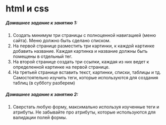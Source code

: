 # html и css
##### Домашнее задание к занятию 1:
1. Создать минимум три страницы с полноценной навигацией (меню сайта). 
Меню должно быть сделано списком.
2. На первой странице разместить три картинки, к каждой картинке добавить название. 
Каждая картинка и название должны быть помещены в отдельный тег.
3. На второй странице создать три ссылки, каждая из них ведет к определенной картинке на первой странице.
4. На третьей странице вставить текст, картинки, списки, таблицы и тд. 
Самостоятельно изучить теги, которые используются для создания таблиц (в субботу разберем)

##### Домашнее задание к занятию 2:
1. Сверстать любую форму, максимально используя изученные теги и атрибуты. Не забывайте про атрибуты, которые используются для валидации полей формы.  

